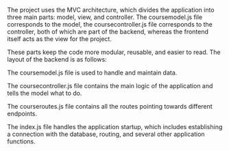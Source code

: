 

The project uses the MVC architecture, which divides the application into three main parts: model, view, and controller. The coursemodel.js file corresponds to the model, the coursecontroller.js file corresponds to the controller, both of which are part of the backend, whereas the frontend itself acts as the view for the project.

These parts keep the code more modular, reusable, and easier to read. The layout of the backend is as follows:

The coursemodel.js file is used to handle and maintain data.

The coursecontroller.js file contains the main logic of the application and tells the model what to do.

The courseroutes.js file contains all the routes pointing towards different endpoints.

The index.js file handles the application startup, which includes establishing a connection with the database, routing, and several other application functions.
